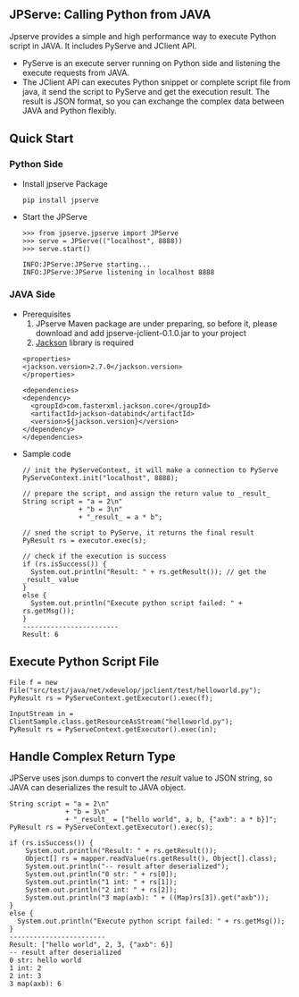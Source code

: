 ## JPServe: Calling Python from JAVA

Jpserve provides a simple and high performance way to execute Python script in JAVA. It includes PyServe and JClient API. 

* PyServe is an execute server running on Python side and listening the execute requests from JAVA.
* The JClient API can executes Python snippet or complete script file from java, it send the script to PyServe and get the execution result. The result is JSON format, so you can exchange the complex data between JAVA and Python flexibly.

## Quick Start
### Python Side
- Install jpserve Package

  ```
  pip install jpserve
  ```
- Start the JPServe
  ```
  >>> from jpserve.jpserve import JPServe
  >>> serve = JPServe(("localhost", 8888))
  >>> serve.start()

  INFO:JPServe:JPServe starting...
  INFO:JPServe:JPServe listening in localhost 8888
  ```
  
### JAVA Side
- Prerequisites
  1. JPserve Maven package are under preparing, so before it, please download and add jpserve-jclient-0.1.0.jar to your project
  2. [Jackson](https://github.com/FasterXML/jackson) library is required
    ```
  <properties>
    <jackson.version>2.7.0</jackson.version>
  </properties>

  <dependencies>
    <dependency>
      <groupId>com.fasterxml.jackson.core</groupId>
      <artifactId>jackson-databind</artifactId>
      <version>${jackson.version}</version>
    </dependency>
  </dependencies>
    ```
- Sample code
  ```
  // init the PyServeContext, it will make a connection to PyServe
  PyServeContext.init("localhost", 8888);

  // prepare the script, and assign the return value to _result_
  String script = "a = 2\n"
                + "b = 3\n"
                + "_result_ = a * b";

  // sned the script to PyServe, it returns the final result
  PyResult rs = executor.exec(s);

  // check if the execution is success
  if (rs.isSuccess()) {
    System.out.println("Result: " + rs.getResult()); // get the _result_ value
  }
  else {
    System.out.println("Execute python script failed: " + rs.getMsg());
  }              
  ------------------------
  Result: 6
  ```

## Execute Python Script File
```
File f = new File("src/test/java/net/xdevelop/jpclient/test/helloworld.py");
PyResult rs = PyServeContext.getExecutor().exec(f);

InputStream in = ClientSample.class.getResourceAsStream("helloworld.py");
PyResult rs = PyServeContext.getExecutor().exec(in);
```

## Handle Complex Return Type
JPServe uses json.dumps to convert the _result_ value to JSON string, so JAVA can deserializes the result to JAVA object.
```
String script = "a = 2\n"
              + "b = 3\n"
              + "_result_ = ["hello world", a, b, {"axb": a * b}]";
PyResult rs = PyServeContext.getExecutor().exec(s);

if (rs.isSuccess()) {
    System.out.println("Result: " + rs.getResult());
    Object[] rs = mapper.readValue(rs.getResult(), Object[].class);
    System.out.println("-- result after deserialized");
    System.out.println("0 str: " + rs[0]);
    System.out.println("1 int: " + rs[1]);
    System.out.println("2 int: " + rs[2]);
    System.out.println("3 map(axb): " + ((Map)rs[3]).get("axb"));
}
else {
  System.out.println("Execute python script failed: " + rs.getMsg());
} 
------------------------
Result: ["hello world", 2, 3, {"axb": 6}]
-- result after deserialized
0 str: hello world
1 int: 2
2 int: 3
3 map(axb): 6
```
